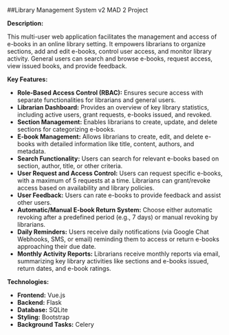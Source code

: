 ##Library Management System v2 MAD 2 Project

**Description:**

This multi-user web application facilitates the management and access of e-books in an online library setting. It empowers librarians to organize sections, add and edit e-books, control user access, and monitor library activity. General users can search and browse e-books, request access, view issued books, and provide feedback.

**Key Features:**

* **Role-Based Access Control (RBAC):** Ensures secure access with separate functionalities for librarians and general users.
* **Librarian Dashboard:** Provides an overview of key library statistics, including active users, grant requests, e-books issued, and revoked.
* **Section Management:** Enables librarians to create, update, and delete sections for categorizing e-books.
* **E-book Management:** Allows librarians to create, edit, and delete e-books with detailed information like title, content, authors, and metadata.
* **Search Functionality:** Users can search for relevant e-books based on section, author, title, or other criteria.
* **User Request and Access Control:** Users can request specific e-books, with a maximum of 5 requests at a time. Librarians can grant/revoke access based on availability and library policies.
* **User Feedback:** Users can rate e-books to provide feedback and assist other users.
* **Automatic/Manual E-book Return System:** Choose either automatic revoking after a predefined period (e.g., 7 days) or manual revoking by librarians.
* **Daily Reminders:** Users receive daily notifications (via Google Chat Webhooks, SMS, or email) reminding them to access or return e-books approaching their due date.
* **Monthly Activity Reports:** Librarians receive monthly reports via email, summarizing key library activities like sections and e-books issued, return dates, and e-book ratings.

**Technologies:**

* **Frontend:** Vue.js
* **Backend:** Flask
* **Database:** SQLite
* **Styling:** Bootstrap
* **Background Tasks:** Celery 